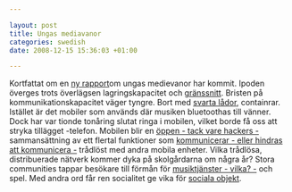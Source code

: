 ```yaml
--- 

layout: post
title: Ungas mediavanor 
categories: swedish 
date: 2008-12-15 15:36:03 +01:00 

---
```


Kortfattat om en [ny rapport](http://www.dagensmedia.se/mallar/dagensmedia_mall.asp?version=206765)om ungas medievanor har kommit. Ipoden överges trots överlägsen lagringskapacitet och [gränssnitt](http://www.blay.se/2007-01-16-the-sound-of-war-in-the-noise-of-music.html). Bristen på kommunikationskapacitet väger tyngre. Bort med [svarta lådor](http://www.blay.se/2008-12-15-forelasning-kultur-ar-maskiner.html), containrar. Istället är det mobiler som används där musiken bluetoothas till vänner. Dock har var tionde tonåring slutat ringa i mobilen, vilket borde få oss att stryka tillägget -telefon. Mobilen blir en [öppen - tack vare hackers -](#) sammansättning av ett flertal funktioner som [kommunicerar - eller hindras att kommunicera -](#) trådlöst med andra mobila enheter. Vilka trådlösa, distribuerade nätverk kommer dyka på skolgårdarna om några år? Stora communities tappar besökare till förmån för [musiktjänster - vilka? -](#) och spel. Med andra ord får ren socialitet ge vika för [sociala objekt](http://www.blay.se/2008-10-06-sociala-objekt-nodal-points-och-panspektronism.html). 